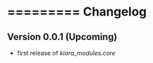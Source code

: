 =========
Changelog
=========

## Version 0.0.1 (Upcoming)

- first release of *kiara_modules.core*
